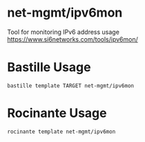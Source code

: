 # net-mgmt/ipv6mon
Tool for monitoring IPv6 address usage
https://www.si6networks.com/tools/ipv6mon/

# Bastille Usage
```shell
bastille template TARGET net-mgmt/ipv6mon
```

# Rocinante Usage
```shell
rocinante template net-mgmt/ipv6mon
```

